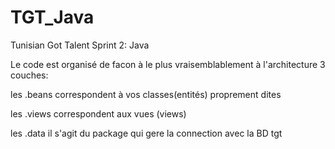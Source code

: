 # TGT_Java
Tunisian Got Talent Sprint 2: Java

Le code est organisé de facon à le plus vraisemblablement à l'architecture 3 couches:

les .beans correspondent à vos classes(entités) proprement dites

les .views correspondent aux vues (views) 

les .data il s'agit du package qui gere la connection avec la BD tgt
